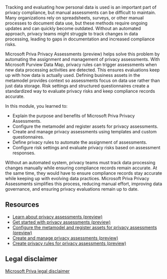 Tracking and evaluating how personal data is used is an important part of privacy compliance, but manual assessments can be difficult to maintain. Many organizations rely on spreadsheets, surveys, or other manual processes to document data use, but these methods require ongoing updates and can quickly become outdated. Without an automated approach, privacy teams might struggle to track changes in data processing, leading to gaps in documentation and increased compliance risks.

Microsoft Priva Privacy Assessments (preview) helps solve this problem by automating the assignment and management of privacy assessments. With Microsoft Purview Data Map, privacy rules can trigger assessments when new data processing activities are detected. This ensures evaluations keep up with how data is actually used. Defining business assets in the metamodel provides context so assessments focus on data use rather than just data storage. Risk settings and structured questionnaires create a standardized way to evaluate privacy risks and keep compliance records accurate.

In this module, you learned to:

- Explain the purpose and benefits of Microsoft Priva Privacy Assessments.
- Configure the metamodel and register assets for privacy assessments.
- Create and manage privacy assessments using templates and custom questionnaires.
- Define privacy rules to automate the assignment of assessments.
- Configure risk settings and evaluate privacy risks based on assessment responses.

Without an automated system, privacy teams must track data processing changes manually while ensuring compliance records remain accurate. At the same time, they would have to ensure compliance records stay accurate while keeping up with evolving data practices. Microsoft Priva Privacy Assessments simplifies this process, reducing manual effort, improving data governance, and ensuring privacy evaluations remain up to date.

## Resources

- [Learn about privacy assessments (preview)](/privacy/priva/privacy-assessments?azure-portal=true)
- [Get started with privacy assessments (preview)](/privacy/priva/privacy-assessments-setup?azure-portal=true)
- [Configure the metamodel and register assets for privacy assessments (preview)](/privacy/priva/privacy-assessments-metamodel?azure-portal=true)
- [Create and manage privacy assessments (preview)](/privacy/priva/privacy-assessments-create?azure-portal=true)
- [Create privacy rules for privacy assessments (preview)](/privacy/priva/privacy-assessments-privacy-rules?tabs=business-uses?azure-portal=true)

## Legal disclaimer

[Microsoft Priva legal disclaimer](/privacy/priva/priva-disclaimer?azure-portal=true)
